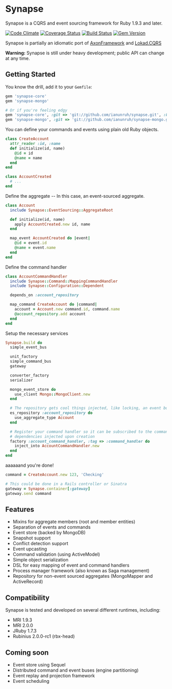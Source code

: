 # Synapse

Synapse is a CQRS and event sourcing framework for Ruby 1.9.3 and later.

[![Code Climate](https://codeclimate.com/github/ianunruh/synapse.png)](https://codeclimate.com/github/ianunruh/synapse)
[![Coverage Status](https://coveralls.io/repos/ianunruh/synapse/badge.png?branch=master)](https://coveralls.io/r/ianunruh/synapse)
[![Build Status](https://travis-ci.org/ianunruh/synapse.png?branch=master)](https://travis-ci.org/ianunruh/synapse)
[![Gem Version](https://badge.fury.io/rb/synapse-core.png)](http://badge.fury.io/rb/synapse-core)

Synapse is partially an idiomatic port of [AxonFramework](http://axonframework.com) and [Lokad.CQRS](http://lokad.github.io/lokad-cqrs)

**Warning:** Synapse is still under heavy development; public API can change at any time.

## Getting Started

You know the drill, add it to your `Gemfile`:

```ruby
gem 'synapse-core'
gem 'synapse-mongo'

# Or if you're feeling edgy
gem 'synapse-core', :git => 'git://github.com/ianunruh/synapse.git', :branch => :master
gem 'synapse-mongo', :git => 'git://github.com/ianunruh/synapse-mongo.git', :branch => :master
```

You can define your commands and events using plain old Ruby objects.

```ruby
class CreateAccount
  attr_reader :id, :name
  def initialize(id, name)
    @id = id
    @name = name
  end
end

class AccountCreated
  # ...
end
```

Define the aggregate -- In this case, an event-sourced aggregate.

```ruby
class Account
  include Synapse::EventSourcing::AggregateRoot

  def initialize(id, name)
    apply AccountCreated.new id, name
  end

  map_event AccountCreated do |event|
    @id = event.id
    @name = event.name
  end
end
```

Define the command handler

```ruby
class AccountCommandHandler
  include Synapse::Command::MappingCommandHandler
  include Synapse::Configuration::Dependent

  depends_on :account_repository

  map_command CreateAccount do |command|
    account = Account.new command.id, command.name
    @account_repository.add account
  end
end
```

Setup the necessary services

```ruby
Synapse.build do
  simple_event_bus

  unit_factory
  simple_command_bus
  gateway

  converter_factory
  serializer

  mongo_event_store do
    use_client Mongo::MongoClient.new
  end

  # The repository gets cool things injected, like locking, an event bus and event store
  es_repository :account_repository do
    use_aggregate_type Account
  end

  # Register your command handler so it can be subscribed to the command bus and get its own
  # dependencies injected upon creation
  factory :account_command_handler, :tag => :command_handler do
    inject_into AccountCommandHandler.new
  end
end
```

aaaaaand you're done!

```ruby
command = CreateAccount.new 123, 'Checking'

# This could be done in a Rails controller or Sinatra
gateway = Synapse.container[:gateway]
gateway.send command
```

## Features

- Mixins for aggregate members (root and member entities)
- Separation of events and commands
- Event store (backed by MongoDB)
- Snapshot support
- Conflict detection support
- Event upcasting
- Command validation (using ActiveModel)
- Simple object serialization
- DSL for easy mapping of event and command handlers
- Process manager framework (also known as Saga management)
- Repository for non-event sourced aggregates (MongoMapper and ActiveRecord)

## Compatibility

Synapse is tested and developed on several different runtimes, including:

- MRI 1.9.3
- MRI 2.0.0
- JRuby 1.7.3
- Rubinius 2.0.0-rc1 (rbx-head)

## Coming soon
- Event store using Sequel
- Distributed command and event buses (engine partitioning)
- Event replay and projection framework
- Event scheduling
